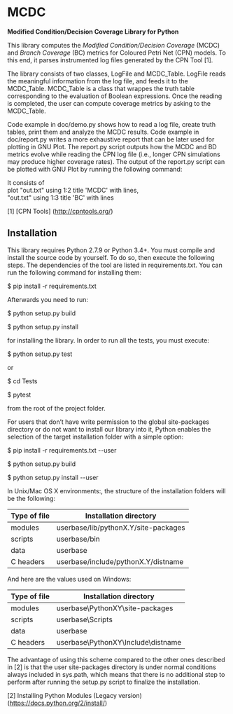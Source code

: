 # MCDC

**Modified Condition/Decision Coverage Library for Python**

This library computes the *Modified Condition/Decision Coverage* (MCDC) and *Branch Coverage* (BC) metrics for Coloured Petri Net (CPN) models. 
To this end, it parses instrumented log files generated by the CPN Tool [1].


The library consists of two classes, LogFile and MCDC_Table.
LogFile reads the meaningful information from the log file, and feeds it to the MCDC_Table.
MCDC_Table is a class that wrappes the truth table corresponding to the evaluation of Boolean expressions.
Once the reading is completed, the user can compute coverage metrics by asking to the MCDC_Table.

Code example in doc/demo.py shows how to read a log file, create truth tables, print them and analyze the MCDC results.
Code example in doc/report.py writes a more exhaustive report that can be later used for plotting in GNU Plot.
The report.py script outputs how the MCDC and BD metrics evolve while reading the CPN log file (i.e., longer CPN simulations may produce higher coverage rates).
The output of the report.py script can be plotted with GNU Plot by running the following command:

It consists of  
plot "out.txt" using 1:2 title 'MCDC' with lines,\
     "out.txt" using 1:3 title 'BC' with lines

[1] [CPN Tools] (http://cpntools.org/)

## Installation

This library requires Python 2.7.9 or Python 3.4+. 
You must compile and install the source code by yourself. 
To do so, then execute the following steps. 
The dependencies of the tool are listed in requirements.txt. 
You can run the following command for installing them:

$ pip install -r requirements.txt

Afterwards you need to run:

$ python setup.py build

$ python setup.py install

for installing the library. In order to run all the tests, you must execute:

$ python setup.py test

or

$ cd Tests

$ pytest

from the root of the project folder.


For users that don’t have write permission to the global site-packages directory or 
do not want to install our library into it, Python enables the selection of the target 
installation folder with a simple option:

$ pip install -r requirements.txt --user

$ python setup.py build

$ python setup.py install --user

In Unix/Mac OS X environments:, the structure of the installation folders will be the following:

|Type of file |  Installation directory|
|------------ | --------------------------|
| modules | userbase/lib/pythonX.Y/site-packages |
| scripts | userbase/bin |
| data | userbase |
| C headers | userbase/include/pythonX.Y/distname |

And here are the values used on Windows:

| Type of file |  Installation directory |
|------------ | --------------------------|
| modules | userbase\PythonXY\site-packages |
| scripts | userbase\Scripts |
| data | userbase |
| C headers | userbase\PythonXY\Include\distname |

The advantage of using this scheme compared to the other ones described in [2] is that the 
user site-packages directory is under normal conditions always included in sys.path, which 
means that there is no additional step to perform after running the setup.py script to 
finalize the installation.

[2] Installing Python Modules (Legacy version) (https://docs.python.org/2/install/)